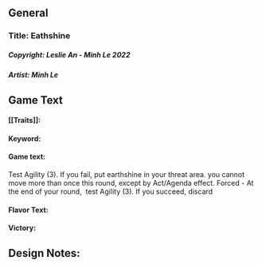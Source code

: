 ## General
### Title: Eathshine
##### Copyright: Leslie An - Minh Le 2022
##### Artist: Minh Le
## Game Text
#### [[Traits]]: 
#### Keyword: 
#### Game text: 
Test Agility (3). If you fail, put earthshine in your threat area. you cannot move more than once this round, except by Act/Agenda effect. Forced - At the end of your round,  test Agility (3). If you succeed, discard

#### Flavor Text: 

#### Victory: 


## Design Notes: 